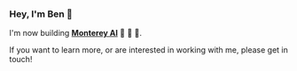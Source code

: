 ### Hey, I'm Ben 👋

I'm now building **[Monterey AI](https://www.monterey.ai)** 🤖 📝 🐳.

If you want to learn more, or are interested in working with me, please get in touch!
